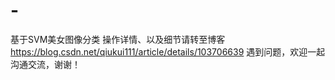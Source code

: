 # -
基于SVM美女图像分类
操作详情、以及细节请转至博客
https://blog.csdn.net/qiukui111/article/details/103706639
遇到问题，欢迎一起沟通交流，谢谢！
